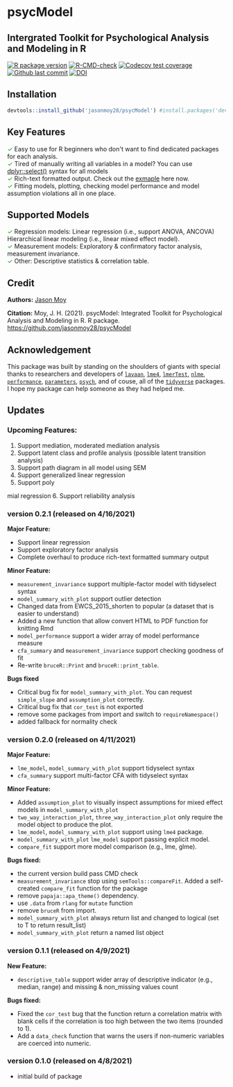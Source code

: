 # psycModel
## Intergrated Toolkit for Psychological Analysis and Modeling in R

<!-- badges: start -->
[![R package version](https://img.shields.io/github/r-package/v/jasonmoy28/psycModel)](https://github.com/jasonmoy28/psycModel)
[![R-CMD-check](https://github.com/jasonmoy28/psycModel/workflows/R-CMD-check/badge.svg)](https://github.com/jasonmoy28/psycModel/actions)
[![Codecov test coverage](https://codecov.io/gh/jasonmoy28/psycModel/branch/master/graph/badge.svg)](https://codecov.io/gh/jasonmoy28/psycModel?branch=master)
[![Github last commit](https://img.shields.io/github/last-commit/jasonmoy28/psycModel)](https://github.com/jasonmoy28/psycModel)
[![DOI](https://zenodo.org/badge/355611696.svg)](https://doi.org/10.5281/zenodo.4671947)

<!-- badges: end -->

## Installation
```R
devtools::install_github('jasonmoy28/psycModel') #install.packages('devtools') if devtools is not installed
```
## Key Features
<span style="color:#009900">✓</span> Easy to use for R beginners who don't want to find dedicated packages for each analysis. <br/>
<span style="color:#009900">✓</span>  Tired of manually writing all variables in a model? You can use [dplyr::select()](https://dplyr.tidyverse.org/reference/select.html) syntax for all models <br/>
<span style="color:#009900">✓</span> Rich-text formatted output. Check out the  [exmaple](https://jasonmoy28.github.io/psycModel/articles/quick-introduction.html) here now. <br/>
<span style="color:#009900">✓</span> Fitting models, plotting, checking model performance and model assumption violations all in one place. <br/>

## Supported Models
<span style="color:#009900">✓</span> Regression models: Linear regression (i.e., support ANOVA, ANCOVA) Hierarchical linear modeling (i.e., linear mixed effect model). <br/>
<span style="color:#009900">✓</span> Measurement models: Exploratory & confirmatory factor analysis, measurement invariance. <br/>
<span style="color:#009900">✓</span> Other: Descriptive statistics & correlation table. <br/>

## Credit
**Authors:** [Jason Moy](https://jasonmoy.us)

**Citation:** Moy, J. H. (2021). psycModel: Integrated Toolkit for Psychological Analysis and Modeling in R. R package. https://github.com/jasonmoy28/psycModel

## Acknowledgement
This package was built by standing on the shoulders of giants with special thanks to researchers and developers of [`lavaan`](https://lavaan.ugent.be/), [`lme4`](https://github.com/lme4/lme4), [`lmerTest`](https://github.com/runehaubo/lmerTestR), [`nlme`](https://cran.r-project.org/package=nlme), [`performance`](https://easystats.github.io/performance/), [`parameters`](https://easystats.github.io/parameters/), [`psych`](https://personality-project.org/r/psych/), and of couse, all of the [`tidyverse`](https://tidyverse.tidyverse.org/) packages. I hope my package can help someone as they had helped me. 


## Updates
### Upcoming Features: 
1. Support mediation, moderated mediation analysis
2. Support latent class and profile analysis (possible latent transition analysis)
3. Support path diagram in all model using SEM
4. Support generalized linear regression
5. Support poly


mial regression 
6. Support reliability analysis

### version 0.2.1 (released on 4/16/2021)
**Major Feature:** <br/>
* Support linear regression <br/>
* Support exploratory factor analysis <br/>
* Complete overhaul to produce rich-text formatted summary output <br/>

**Minor Feature:** <br/>
* `measurement_invariance` support multiple-factor model with tidyselect syntax <br/>
* `model_summary_with_plot` support outlier detection <br/> 
* Changed data from EWCS_2015_shorten to popular (a dataset that is easier to understand) <br/>
* Added a new function that allow convert HTML to PDF function for knitting Rmd <br/>
* `model_performance` support a wider array of model performance measure <br/>
* `cfa_summary` and `measurement_invariance` support checking goodness of fit <br/>
* Re-write `bruceR::Print` and `bruceR::print_table`. <br/>

**Bugs fixed** <br/>
* Critical bug fix for `model_summary_with_plot`. You can request `simple_slope` and `assumption_plot` correctly. <br/>
* Critical bug fix that `cor_test` is not exported <br/>
* remove some packages from import and switch to `requireNamespace()` <br/>
* added fallback for normality check <br/>

### version 0.2.0 (released on 4/11/2021)
**Major Feature:** <br/>
* `lme_model`, `model_summary_with_plot` support tidyselect syntax <br/>
* `cfa_summary` support multi-factor CFA with tidyselect syntax <br/>

**Minor Feature:** <br/>
* Added `assumption_plot` to visually inspect assumptions for mixed effect models in `model_summary_with_plot` <br/>
* `two_way_interaction_plot`, `three_way_interaction_plot` only require the model object to produce the plot. <br/>
* `lme_model`, `model_summary_with_plot` support using `lme4` package. <br/>
* `model_summary_with_plot` `lme_model` support passing explicit model. <br/>
* `compare_fit` support more model comparison (e.g., lme, glme). <br/>

**Bugs fixed:** <br/>
* the current version build pass CMD check <br/>
* `measurement_invariance` stop using `semTools::compareFit`. Added a self-created `compare_fit` function for the package <br/>
* remove `papaja::apa_theme()` dependency. <br/>
* use `.data` from `rlang` for `mutate` function <br/>
* remove `bruceR` from import. <br/>
* `model_summary_with_plot` always return list and changed to logical (set to T to return result_list) <br/>
* `model_summary_with_plot` return a named list object <br/>

### version 0.1.1 (released on 4/9/2021)

**New Feature:** <br/>
* `descriptive_table` support wider array of descriptive indicator (e.g., median, range) and missing & non_missing values count <br/>

**Bugs fixed:** <br/>
* Fixed the `cor_test` bug that the function return a correlation matrix with blank cells if the correlation is too high between the two items (rounded to 1). <br/>
* Add a `data_check` function that warns the users if non-numeric variables are coerced into numeric. <br/>

### version 0.1.0 (released on 4/8/2021)
* initial build of package
